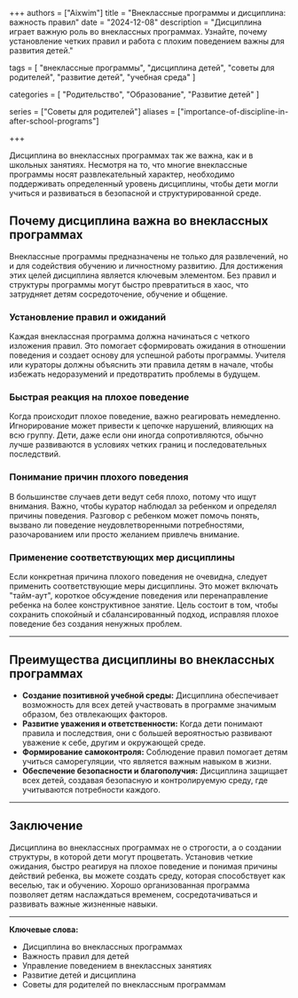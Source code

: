 +++
authors = ["Aixwim"]
title = "Внеклассные программы и дисциплина: важность правил"
date = "2024-12-08"
description = "Дисциплина играет важную роль во внеклассных программах. Узнайте, почему установление четких правил и работа с плохим поведением важны для развития детей."

tags = [
  "внеклассные программы",
  "дисциплина детей",
  "советы для родителей",
  "развитие детей",
  "учебная среда"
]

categories = [
  "Родительство",
  "Образование",
  "Развитие детей"
]

series = ["Советы для родителей"]
aliases = ["importance-of-discipline-in-after-school-programs"]

+++

Дисциплина во внеклассных программах так же важна, как и в школьных занятиях. Несмотря на то, что многие внеклассные программы носят развлекательный характер, необходимо поддерживать определенный уровень дисциплины, чтобы дети могли учиться и развиваться в безопасной и структурированной среде.

<!--more-->

## Почему дисциплина важна во внеклассных программах

Внеклассные программы предназначены не только для развлечений, но и для содействия обучению и личностному развитию. Для достижения этих целей дисциплина является ключевым элементом. Без правил и структуры программы могут быстро превратиться в хаос, что затрудняет детям сосредоточение, обучение и общение.

### Установление правил и ожиданий

Каждая внеклассная программа должна начинаться с четкого изложения правил. Это помогает сформировать ожидания в отношении поведения и создает основу для успешной работы программы. Учителя или кураторы должны объяснить эти правила детям в начале, чтобы избежать недоразумений и предотвратить проблемы в будущем.

### Быстрая реакция на плохое поведение

Когда происходит плохое поведение, важно реагировать немедленно. Игнорирование может привести к цепочке нарушений, влияющих на всю группу. Дети, даже если они иногда сопротивляются, обычно лучше развиваются в условиях четких границ и последовательных последствий.

### Понимание причин плохого поведения

В большинстве случаев дети ведут себя плохо, потому что ищут внимания. Важно, чтобы куратор наблюдал за ребенком и определял причины поведения. Разговор с ребенком может помочь понять, вызвано ли поведение неудовлетворенными потребностями, разочарованием или просто желанием привлечь внимание.

### Применение соответствующих мер дисциплины

Если конкретная причина плохого поведения не очевидна, следует применить соответствующие меры дисциплины. Это может включать "тайм-аут", короткое обсуждение поведения или перенаправление ребенка на более конструктивное занятие. Цель состоит в том, чтобы сохранить спокойный и сбалансированный подход, исправляя плохое поведение без создания ненужных проблем.

---

## Преимущества дисциплины во внеклассных программах

- **Создание позитивной учебной среды:** Дисциплина обеспечивает возможность для всех детей участвовать в программе значимым образом, без отвлекающих факторов.  
- **Развитие уважения и ответственности:** Когда дети понимают правила и последствия, они с большей вероятностью развивают уважение к себе, другим и окружающей среде.  
- **Формирование самоконтроля:** Соблюдение правил помогает детям учиться саморегуляции, что является важным навыком в жизни.  
- **Обеспечение безопасности и благополучия:** Дисциплина защищает всех детей, создавая безопасную и контролируемую среду, где учитываются потребности каждого.  

---

## Заключение

Дисциплина во внеклассных программах не о строгости, а о создании структуры, в которой дети могут процветать. Установив четкие ожидания, быстро реагируя на плохое поведение и понимая причины действий ребенка, вы можете создать среду, которая способствует как веселью, так и обучению. Хорошо организованная программа позволяет детям наслаждаться временем, сосредотачиваться и развивать важные жизненные навыки.

---

**Ключевые слова:**  
- Дисциплина во внеклассных программах  
- Важность правил для детей  
- Управление поведением в внеклассных занятиях  
- Развитие детей и дисциплина  
- Советы для родителей по внеклассным программам  
